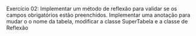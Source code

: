 Exercício 02:
Implementar um método de reflexão para validar se os campos obrigatórios estão preenchidos.
Implementar uma anotação para mudar o o nome da tabela, modificar a classe SuperTabela e a classe de Reflexão

